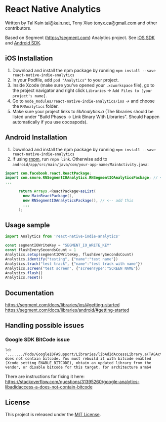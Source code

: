# React Native Analytics

Written by Tal Kain <tal@kain.net>, Tony Xiao <tonyx.ca@gmail.com> and other contributors.

Based on Segment (https://segment.com) Analytics project.
See [iOS SDK](https://github.com/segmentio/analytics-ios) and [Android SDK](https://github.com/segmentio/analytics-android).


## iOS Installation
1. Download and install the npm package by running `npm install --save react-native-indie-analytics`
2. In your Podfile, add `pod "Analytics"` to your project.
3. Inside Xcode (make sure you've opened your `.xcworkspace` file), go to the project navigator and right click `Libraries` -> `Add Files to [your project's name]`.
4. Go to `node_modules/react-native-indie-analytics/ios` -> and choose the `RNAnalytics` folder.
5. Make sure your project links to *libAnalytics.a* (The libraries should be listed under "Build Phases -> Link Binary With Libraries". Should happen automatically if you use cocoapods).

## Android Installation
1. Download and install the npm package by running `npm install --save react-native-indie-analytics`
2. If using [rnpm](https://github.com/rnpm/rnpm), run `rnpm link`. Otherwise add to `android/app/src/main/java/com/your-app-name/MainActivity.java`:

```java
import com.facebook.react.ReactPackage;
import com.smore.RNSegmentIOAnalytics.RNSegmentIOAnalyticsPackage; // <-- add this
...

      return Arrays.<ReactPackage>asList(
        new MainReactPackage(),
        new RNSegmentIOAnalyticsPackage(), // <-- add this
        ...
      );
```

## Usage sample
```javascript
import Analytics from 'react-native-indie-analytics'

const segmentIOWriteKey = "SEGMENT_IO_WRITE_KEY"
const flushEverySecondsCount = 1
Analytics.setup(segmentIOWriteKey, flushEverySecondsCount)
Analytics.identify("testing", {"name":"test name"})
Analytics.track("test track", {"name":"test track with name"})
Analytics.screen("test screen", {"screenType":"SCREEN NAME"})
Analytics.flush()
Analytics.reset()
```

## Documentation
https://segment.com/docs/libraries/ios/#getting-started
https://segment.com/docs/libraries/android/#getting-started

## Handling possible issues
### Google SDK BitCode issue
```
ld: '......./Pods/GoogleIDFASupport/Libraries/libAdIdAccessLibrary.a(TAGActualAdIdAccess.o)' does not contain bitcode. You must rebuild it with bitcode enabled (Xcode setting ENABLE_BITCODE), obtain an updated library from the vendor, or disable bitcode for this target. for architecture arm64
```
There are instructions for fixing it here: https://stackoverflow.com/questions/31395260/google-analytics-libadidaccess-a-does-not-contain-bitcode

## License

This project is released under the [MIT License](http://www.opensource.org/licenses/MIT).
